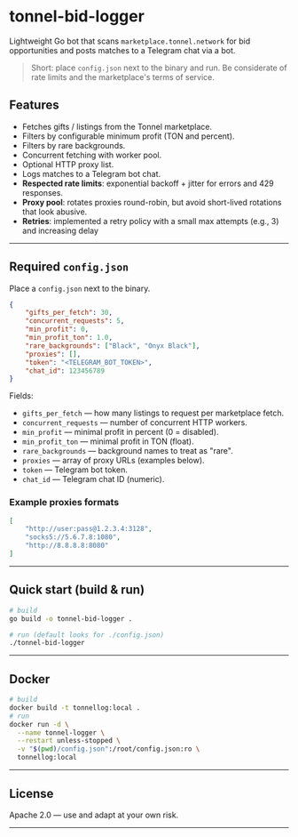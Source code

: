 # tonnel-bid-logger

Lightweight Go bot that scans `marketplace.tonnel.network` for bid opportunities and posts matches to a Telegram chat via a bot.

> Short: place `config.json` next to the binary and run. Be considerate of rate limits and the marketplace's terms of service.

## Features

- Fetches gifts / listings from the Tonnel marketplace.
- Filters by configurable minimum profit (TON and percent).
- Filters by rare backgrounds.
- Concurrent fetching with worker pool.
- Optional HTTP proxy list.
- Logs matches to a Telegram bot chat.
- **Respected rate limits**: exponential backoff + jitter for errors and 429 responses.
- **Proxy pool**: rotates proxies round-robin, but avoid short-lived rotations that look abusive.
- **Retries**: implemented a retry policy with a small max attempts (e.g., 3) and increasing delay

---

## Required `config.json`

Place a `config.json` next to the binary.
```json
{
    "gifts_per_fetch": 30,
    "concurrent_requests": 5,
    "min_profit": 0,
    "min_profit_ton": 1.0,
    "rare_backgrounds": ["Black", "Onyx Black"],
    "proxies": [],
    "token": "<TELEGRAM_BOT_TOKEN>",
    "chat_id": 123456789
}
```

Fields:
- `gifts_per_fetch` — how many listings to request per marketplace fetch.
- `concurrent_requests` — number of concurrent HTTP workers.
- `min_profit` — minimal profit in percent (0 = disabled).
- `min_profit_ton` — minimal profit in TON (float).
- `rare_backgrounds` — background names to treat as "rare".
- `proxies` — array of proxy URLs (examples below).
- `token` — Telegram bot token.
- `chat_id` — Telegram chat ID (numeric).

### Example proxies formats
```json
[
    "http://user:pass@1.2.3.4:3128",
    "socks5://5.6.7.8:1080",
    "http://8.8.8.8:8080"
]
```
---

## Quick start (build & run)
```sh
# build
go build -o tonnel-bid-logger .

# run (default looks for ./config.json)
./tonnel-bid-logger
```
---

## Docker
```sh
# build
docker build -t tonnellog:local .
# run
docker run -d \
  --name tonnel-logger \
  --restart unless-stopped \
  -v "$(pwd)/config.json":/root/config.json:ro \
  tonnellog:local
```
---

## License

Apache 2.0 — use and adapt at your own risk.

---
